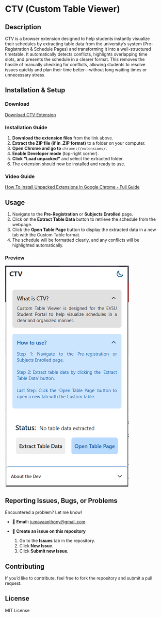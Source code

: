 # CTV (Custom Table Viewer)

## Description

CTV is a browser extension designed to help students instantly visualize their schedules by extracting table data from the university’s system (Pre-Registration & Schedule Pages) and transforming it into a well-structured timetable. It automatically detects conflicts, highlights overlapping time slots, and presents the schedule in a clearer format. This removes the hassle of manually checking for conflicts, allowing students to resolve issues quickly and plan their time better—without long waiting times or unnecessary stress.

## Installation & Setup

### Download

[Download CTV Extension](https://github.com/pablojabb/CustomTableViewer/releases/tag/v1.0.0)

### Installation Guide

1. **Download the extension files** from the link above.
2. **Extract the ZIP file (if in .ZIP format)** to a folder on your computer.
3. **Open Chrome and go to** `chrome://extensions/`.
4. **Enable Developer mode** (top-right corner).
5. **Click "Load unpacked"** and select the extracted folder.
6. The extension should now be installed and ready to use.

### Video Guide

[How To Install Unpacked Extensions In Google Chrome - Full Guide](https://youtu.be/NH5CPm9pyts?si=mrQzDJGgTOjDVLN3)

## Usage

1. Navigate to the **Pre-Registration** or **Subjects Enrolled** page.
2. Click on the **Extract Table Data** button to retrieve the schedule from the webpage.
3. Click the **Open Table Page** button to display the extracted data in a new tab with the Custom Table format.
4. The schedule will be formatted clearly, and any conflicts will be highlighted automatically.

### Preview

![CTV Preview](CTV/preview.png)

## Reporting Issues, Bugs, or Problems

Encountered a problem? Let me know!

- 📧 **Email:** jumayaanthony@gmail.com

- 📂 **Create an issue on this repository**
  1. Go to the **Issues** tab in the repository.
  2. Click **New Issue**.
  3. Click **Submit new issue**.

## Contributing

If you’d like to contribute, feel free to fork the repository and submit a pull request.

## License

MIT License
